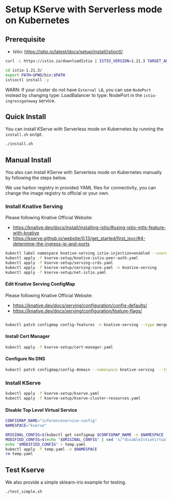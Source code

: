 # Setup KServe with Serverless mode on Kubernetes

## Prerequisite
- Istio: https://istio.io/latest/docs/setup/install/istioctl/
```bash
curl -L https://istio.io/downloadIstio | ISTIO_VERSION=1.21.3 TARGET_ARCH=x86_64 sh -

cd istio-1.21.3/
export PATH=$PWD/bin:$PATH
istioctl install -y
```

WARN: If your cluster do not have `External LB`, you can use `NodePort` instead by changing type: LoadBalancer to type: NodePort in the `istio-ingressgateway` service.

## Quick Install
You can install KServe with Serverless mode on Kubernetes by running the `install.sh` script.
```bash
./install.sh
```

## Manual Install
You also can install KServe with Serverless mode on Kubernetes manually by following the steps below.

We use harbor registry in provided YAML files for connectivity, you can change the image registry to official or your own.
### Install Knative Serving
Please following Knative Official Website:
- https://knative.dev/docs/install/installing-istio/#using-istio-mtls-feature-with-knative
- https://kserve.github.io/website/0.13/get_started/first_isvc/#4-determine-the-ingress-ip-and-ports
```bash
kubectl label namespace knative-serving istio-injection=enabled --overwrite
kubectl apply -f kserve-setup/knative-istio-peer-auth.yaml
kubectl apply -f kserve-setup/serving-crds.yaml
kubectl apply -f kserve-setup/serving-core.yaml -n knative-serving
kubectl apply -f kserve-setup/net-istio.yaml
```

#### Edit Knative Serving ConfigMap
Please following Knative Official Website:
- https://knative.dev/docs/serving/configuration/config-defaults/
- https://knative.dev/docs/serving/configuration/feature-flags/

```bash

kubectl patch configmap config-features -n knative-serving --type merge --patch '{"data": {"kubernetes.podspec-persistent-volume-claim": "enabled", "kubernetes.podspec-persistent-volume-write": "enabled"}}'
```


#### Install Cert Manager
```bash
kubectl apply -f kserve-setup/cert-manager.yaml
```

#### Configure No DNS
```bash
kubectl patch configmap/config-domain --namespace knative-serving  --type merge --patch '{"data":{"example.com":""}}'
```
### Install KServe
```bash
kubectl apply -f kserve-setup/kserve.yaml
kubectl apply -f kserve-setup/kserve-cluster-resources.yaml
```
#### Disable Top Level Virtual Service 
```bash
CONFIGMAP_NAME="inferenceservice-config"
NAMESPACE="kserve"

ORIGINAL_CONFIG=$(kubectl get configmap $CONFIGMAP_NAME -n $NAMESPACE -o yaml)
MODIFIED_CONFIG=$(echo "$ORIGINAL_CONFIG" | sed 's/"disableIstioVirtualHost": false/"disableIstioVirtualHost": true/')
echo "$MODIFIED_CONFIG" > temp.yaml
kubectl apply -f temp.yaml -n $NAMESPACE
rm temp.yaml
```

## Test Kserve
We also provide a simple sklearn-iris example for testing.
```bash
./test_simple.sh
```
